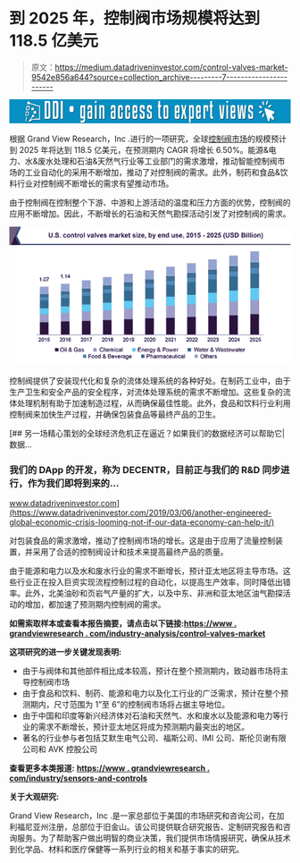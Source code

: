 # 到 2025 年，控制阀市场规模将达到 118.5 亿美元

> 原文：<https://medium.datadriveninvestor.com/control-valves-market-9542e856a644?source=collection_archive---------7----------------------->

[![](img/956a621bf472d7cbb341fb0dcc1f2c39.png)](http://www.track.datadriveninvestor.com/1B9E)

根据 Grand View Research，Inc .进行的一项研究，全球[控制阀市场](https://www.grandviewresearch.com/industry-analysis/control-valves-market?utm_source=medium&utm_medium=referral&utm_campaign=Gaurav_Aug12_ict_ControlValves_RD1&utm_content=Content)的规模预计到 2025 年将达到 118.5 亿美元，在预测期内 CAGR 将增长 6.50%。能源&电力、水&废水处理和石油&天然气行业等工业部门的需求激增，推动智能控制阀市场的工业自动化的采用不断增加，推动了对控制阀的需求。此外，制药和食品&饮料行业对控制阀不断增长的需求有望推动市场。

由于控制阀在控制整个下游、中游和上游活动的温度和压力方面的优势，控制阀的应用不断增加。因此，不断增长的石油和天然气勘探活动引发了对控制阀的需求。

![](img/bc4f7e560921575cc0b4e29384cb5284.png)

控制阀提供了安装现代化和复杂的流体处理系统的各种好处。在制药工业中，由于生产卫生和安全产品的安全程序，对流体处理系统的需求不断增加。这些复杂的流体处理机制有助于加速制造过程，从而确保最佳性能。此外，食品和饮料行业利用控制阀来加快生产过程，并确保包装食品等最终产品的卫生。

[](https://www.datadriveninvestor.com/2019/03/06/another-engineered-global-economic-crisis-looming-not-if-our-data-economy-can-help-it/) [## 另一场精心策划的全球经济危机正在逼近？如果我们的数据经济可以帮助它|数据…

### 我们的 DApp 的开发，称为 DECENTR，目前正与我们的 R&D 同步进行，作为我们即将到来的…

www.datadriveninvestor.com](https://www.datadriveninvestor.com/2019/03/06/another-engineered-global-economic-crisis-looming-not-if-our-data-economy-can-help-it/) 

对包装食品的需求激增，推动了控制阀市场的增长。这是由于应用了流量控制装置，并采用了合适的控制阀设计和技术来提高最终产品的质量。

由于能源和电力以及水和废水行业的需求不断增长，预计亚太地区将主导市场。这些行业正在投入巨资实现流程控制过程的自动化，以提高生产效率，同时降低出错率。此外，北美油砂和页岩气产量的扩大，以及中东、非洲和亚太地区油气勘探活动的增加，都加速了预测期内控制阀的需求。

**如需索取样本或查看本报告摘要，请点击以下链接:**[**https://www . grandviewresearch . com/industry-analysis/control-valves-market**](https://www.grandviewresearch.com/industry-analysis/control-valves-market?utm_source=medium&utm_medium=referral&utm_campaign=Gaurav_Aug12_ict_ControlValves_RD2&utm_content=Content)

**这项研究的进一步关键发现表明:**

*   由于与阀体和其他部件相比成本较高，预计在整个预测期内，致动器市场将主导控制阀市场
*   由于食品和饮料、制药、能源和电力以及化工行业的广泛需求，预计在整个预测期内，尺寸范围为 1”至 6”的控制阀市场将占据主导地位。
*   由于中国和印度等新兴经济体对石油和天然气、水和废水以及能源和电力等行业的需求不断增长，预计亚太地区将成为预测期内最突出的地区。
*   著名的行业参与者包括艾默生电气公司、福斯公司、IMI 公司、斯伦贝谢有限公司和 AVK 控股公司

**查看更多本类报道:** [**https://www . grandviewresearch . com/industry/sensors-and-controls**](https://www.grandviewresearch.com/industry/sensors-and-controls)

**关于大观研究:**

Grand View Research，Inc .是一家总部位于美国的市场研究和咨询公司，在加利福尼亚州注册，总部位于旧金山。该公司提供联合研究报告、定制研究报告和咨询服务。为了帮助客户做出明智的商业决策，我们提供市场情报研究，确保从技术到化学品、材料和医疗保健等一系列行业的相关和基于事实的研究。